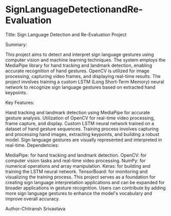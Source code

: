 # SignLanguageDetectionandRe-Evaluation

Title: Sign Language Detection and Re-Evaluation Project

Summary:

This project aims to detect and interpret sign language gestures using computer vision and machine learning techniques. The system employs the MediaPipe library for hand tracking and landmark detection, enabling accurate recognition of hand gestures. OpenCV is utilized for image processing, capturing video frames, and displaying real-time results. The project involves training a custom LSTM (Long Short-Term Memory) neural network to recognize sign language gestures based on extracted hand keypoints.

Key Features:

Hand tracking and landmark detection using MediaPipe for accurate gesture analysis.
Utilization of OpenCV for real-time video processing, frame capture, and display.
Custom LSTM neural network trained on a dataset of hand gesture sequences.
Training process involves capturing and processing hand images, extracting keypoints, and building a robust model.
Sign language gestures are visually represented and interpreted in real-time.
Dependencies:

MediaPipe: for hand tracking and landmark detection.
OpenCV: for computer vision tasks and real-time video processing.
NumPy: for numerical operations and array manipulation.
Keras: for building and training the LSTM neural network.
TensorBoard: for monitoring and visualizing the training process.
This project serves as a foundation for creating sign language interpretation applications and can be expanded for broader applications in gesture recognition. Users can contribute by adding more sign language gestures to enhance the model's vocabulary and improve overall accuracy.

Author-Chitransh Srivastava
